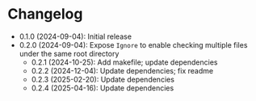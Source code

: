 # Changelog

* 0.1.0 (2024-09-04): Initial release
* 0.2.0 (2024-09-04): Expose `Ignore` to enable checking multiple files under the same root directory
    * 0.2.1 (2024-10-25): Add makefile; update dependencies
    * 0.2.2 (2024-12-04): Update dependencies; fix readme
    * 0.2.3 (2025-02-20): Update dependencies
    * 0.2.4 (2025-04-16): Update dependencies

